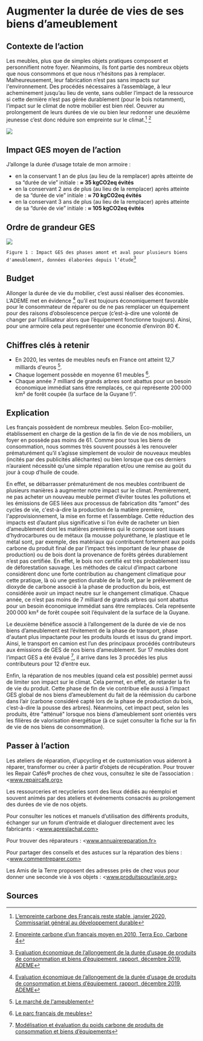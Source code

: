 # Augmenter la durée de vies de ses biens d’ameublement

## Contexte de l’action
Les meubles, plus que de simples objets pratiques composent et personnifient notre foyer. Néanmoins, ils font partie des nombreux objets que nous consommons et que nous n’hésitons pas à remplacer. Malheureusement, leur fabrication n’est pas sans impacts sur l'environnement. Des procédés nécessaires à l’assemblage, à leur acheminement jusqu’au lieu de vente, sans oublier l’impact de la ressource si cette dernière n’est pas gérée durablement (pour le bois notamment), l’impact sur le climat de notre mobilier est bien réel. Oeuvrer au prolongement de leurs durées de vie ou bien leur redonner une deuxième jeunesse c’est donc réduire son empreinte sur le climat.[^1] [^2]

![](https://ecolab-data.netlify.app/images/Chiffres-cles_Duree-vie-meubles_v2.png)

## Impact GES moyen de l’action
J’allonge la durée d’usage totale de mon armoire :
- en la conservant 1 an de plus (au lieu de la remplacer) après atteinte de sa “durée de vie” initiale : **≈ 35 kgCO2eq  évités**
- en la conservant 2 ans de plus (au lieu de la remplacer) après atteinte de sa “durée de vie” initiale : **≈ 70 kgCO2eq  évités**
- en la conservant 3 ans de plus (au lieu de la remplacer) après atteinte de sa “durée de vie” initiale : **≈ 105 kgCO2eq  évités**

## Ordre de grandeur GES

![](https://www.associationbilancarbone.fr/wp-content/uploads/2020/12/meubles-2nd-main-fig1.jpg)

```Figure 1 : Impact GES des phases amont et aval pour plusieurs biens d'ameublement, données élaborées depuis l’étude```[^3]

## Budget
Allonger la durée de vie du mobilier, c’est aussi réaliser des économies. L’ADEME met en évidence [^3] qu’il est toujours économiquement favorable pour le consommateur de réparer ou de ne pas remplacer un équipement pour des raisons d’obsolescence perçue (c’est-à-dire une volonté de changer par l’utilisateur alors que l’équipement fonctionne toujours). Ainsi, pour une armoire cela peut représenter une économie d’environ 80 €.

## Chiffres clés à retenir
- En 2020, les ventes de meubles neufs en France ont atteint 12,7 milliards d'euros [^4].
- Chaque logement possède en moyenne 61 meubles [^5].
- Chaque année 7 milliard de grands arbres sont abattus pour un besoin économique immédiat sans être remplacés, ce qui représente 200 000 km² de forêt coupée (la surface de la Guyane !)”.

## Explication
Les français possèdent de nombreux meubles. Selon Eco-mobilier, établissement en charge de la gestion de la fin de vie de nos mobiliers, un foyer en possède pas moins de 61. Comme pour tous les biens de consommation, nous sommes très souvent poussés à les renouveler prématurément qu’il s’agisse simplement de vouloir de nouveaux meubles  (incités par des publicités alléchantes) ou bien lorsque que ces derniers n’auraient nécessité qu’une simple réparation et/ou une remise au goût du jour à coup d’huile de coude. 

En effet, se débarrasser prématurément de nos meubles contribuent de plusieurs manières à augmenter notre impact sur le climat. Premièrement, ne pas acheter un nouveau meuble permet d’éviter toutes les pollutions et les émissions de GES liées aux processus de fabrication dits “amont” des cycles de vie, c'est-à-dire la production de la matière première, l'approvisionnement, la mise en forme et l’assemblage. Cette réduction des impacts est d’autant plus significative si l’on évite de racheter un bien d’ameublement dont les matières premières qui le compose sont issues d’hydrocarbures ou de métaux (la mousse polyuréthane, le plastique et le métal sont, par exemple, des matériaux qui contribuent fortement aux poids carbone du produit final de par l’impact très important de leur phase de production) ou de bois dont la provenance de forêts gérées durablement n’est pas certifiée. En effet, le bois non certifié est très probablement issu de déforestation sauvage. Les méthodes de calcul d’impact carbone considèrent donc une forte contribution au changement climatique pour cette pratique, là où une gestion durable de la forêt, par le prélèvement de dioxyde de carbone associé à la phase de production du bois,  est considérée avoir un impact neutre sur le changement climatique. Chaque année, ce n’est pas moins de 7 milliard de grands arbres qui sont abattus pour un besoin économique immédiat sans être remplacés. Cela  représente 200 000 km² de forêt coupée soit l’équivalent de la surface de la Guyane.

Le deuxième bénéfice associé à l’allongement de la durée de vie de nos biens d’ameublement est l’évitement de la phase de transport, phase d'autant plus impactante pour les produits lourds et issus du grand import. Ainsi, le transport en camion est l’un des principaux procédés contributeurs aux émissions de GES de nos biens d’ameublement. Sur 17 meubles dont l’impact GES a été évalué [^6], il arrive dans les 3 procédés les plus  contributeurs pour 12 d’entre eux.

Enfin, la réparation de nos meubles (quand cela est possible) permet aussi de limiter son impact sur le climat. Cela permet, en effet, de retarder la fin de vie du produit. Cette phase de fin de vie contribue elle aussi à l’impact GES global de nos biens d’ameublement du fait de la réémission du carbone dans l’air (carbone considéré capté lors de la phase de production du bois, c’est-à-dire la pousse des arbres). Néanmoins, cet impact peut, selon les produits, être "atténué"  lorsque nos biens d’ameublement sont orientés vers les filières de valorisation énergétique (à ce sujet consulter la fiche sur la fin de vie de nos biens de consommation).

## Passer à l’action
Les ateliers de réparation, d’upcycling et de customisation vous aideront à réparer, transformer ou créer à partir d’objets de récupération. Pour trouver les Repair Cafés® proches de chez vous, consultez le site de l’association : <www.repaircafe.org>

Les ressourceries et recycleries sont des lieux dédiés au réemploi et souvent animés par des ateliers et événements consacrés au prolongement des durées de vie de nos objets.

Pour consulter les notices et manuels d’utilisation des différents produits, échanger sur un forum d’entraide et dialoguer directement avec les fabricants : <www.apreslachat.com>

Pour trouver des réparateurs : <www.annuairereparation.fr>

Pour partager des conseils et des astuces sur la réparation des biens : <www.commentreparer.com>

Les Amis de la Terre proposent des adresses près de chez vous pour donner une seconde vie à vos objets : <www.produitspourlavie.org>


## Sources
[^1]: [L’empreinte carbone des Français reste stable, janvier 2020, Commissariat général au développement durable](https://www.statistiques.developpement-durable.gouv.fr/sites/default/files/2020-01/datalab-essentiel-204-l-empreinte-carbone-des-francais-reste-%20stable-janvier2020.pdf)
[^2]: [Empreinte carbone d’un français moyen en 2010, Terra Eco, Carbone 4](https://www.terraeco.net/1990-2010-Notre-r-evolution,19337.html)
[^3]: [Evaluation économique de l’allongement de la durée d’usage de produits de consommation et biens d’équipement, rapport, décembre 2019, ADEME](https://librairie.ademe.fr/dechets-economie-circulaire/126-evaluation-economique-de-l-allongement-de-la-duree-d-usage-de-produits-de-consommation-et-biens-d-equipement.html#:~:text=biens%20d'%C3%A9quipement-,Evaluation%20%C3%A9conomique%20de%20l'allongement%20de%20la%20dur%C3%A9e%20d'usage,consommation%20et%20biens%20d'%C3%A9quipement&text=Le%20but%20principal%20est%20de,ou%20une%20obsolescence%20culturelle%2Fper%C3%A7ue)
[^4]: [Le marché de l'ameublement](https://lacnef.fr/le-marche-de-lameublement/)
[^5]: [Le parc français de meubles](https://www.eco-mobilier.fr/wp-content/uploads/plaquette-chiffres-cles-eco-mobilier-2019-1.pdf)
[^6]: [Modélisation et évaluation du poids carbone de produits de consommation et biens d’équipements](https://librairie.ademe.fr/consommer-autrement/1190-modelisation-et-evaluation-du-poids-carbone-de-produits-de-consommation-et-biens-d-equipement.html)
